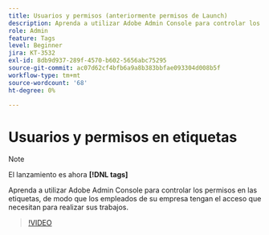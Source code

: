 ```yaml
---
title: Usuarios y permisos (anteriormente permisos de Launch)
description: Aprenda a utilizar Adobe Admin Console para controlar los permisos en las etiquetas, de modo que los empleados de su empresa tengan el acceso que necesitan para realizar sus trabajos.
role: Admin
feature: Tags
level: Beginner
jira: KT-3532
exl-id: 8db9d937-289f-4570-b602-5656abc75295
source-git-commit: ac07d62cf4bfb6a9a8b383bbfae093304d008b5f
workflow-type: tm+mt
source-wordcount: '68'
ht-degree: 0%

---
```


# Usuarios y permisos en etiquetas

>[!NOTE]
>
> El lanzamiento es ahora **[!DNL tags]**

Aprenda a utilizar Adobe Admin Console para controlar los permisos en las etiquetas, de modo que los empleados de su empresa tengan el acceso que necesitan para realizar sus trabajos.

>[!VIDEO](https://video.tv.adobe.com/v/28734/?quality=12&learn=on)

